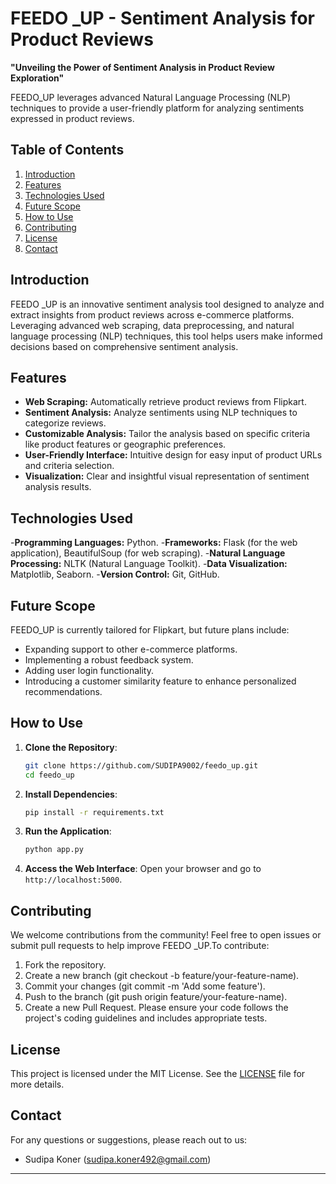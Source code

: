 # FEEDO _UP - Sentiment Analysis for Product Reviews

**"Unveiling the Power of Sentiment Analysis in Product Review Exploration"**

 FEEDO_UP leverages advanced Natural Language Processing (NLP) techniques to provide a user-friendly platform for analyzing sentiments expressed in product reviews.

## Table of Contents
1. [Introduction](#introduction)
2. [Features](#features)
3. [Technologies Used](#Technologies-Used)
4. [Future Scope](#future-scope)
5. [How to Use](#how-to-use)
6. [Contributing](#contributing)
7. [License](#license)
8. [Contact](#contact)

## Introduction
FEEDO _UP is an innovative sentiment analysis tool designed to analyze and extract insights from product reviews across e-commerce platforms. Leveraging advanced web scraping, data preprocessing, and natural language processing (NLP) techniques, this tool helps users make informed decisions based on comprehensive sentiment analysis.

## Features
- **Web Scraping:** Automatically retrieve product reviews from Flipkart.
- **Sentiment Analysis:** Analyze sentiments using NLP techniques to categorize reviews.
- **Customizable Analysis:** Tailor the analysis based on specific criteria like product features or geographic preferences.
- **User-Friendly Interface:** Intuitive design for easy input of product URLs and criteria selection.
- **Visualization:** Clear and insightful visual representation of sentiment analysis results.

## Technologies Used
-**Programming Languages:** Python.
-**Frameworks:** Flask (for the web application), BeautifulSoup (for web scraping).
-**Natural Language Processing:** NLTK (Natural Language Toolkit).
-**Data Visualization:** Matplotlib, Seaborn.
-**Version Control:** Git, GitHub.

## Future Scope
FEEDO_UP is currently tailored for Flipkart, but future plans include:
- Expanding support to other e-commerce platforms.
- Implementing a robust feedback system.
- Adding user login functionality.
- Introducing a customer similarity feature to enhance personalized recommendations.

## How to Use
1. **Clone the Repository**:
    ```bash
    git clone https://github.com/SUDIPA9002/feedo_up.git
    cd feedo_up
    ```
2. **Install Dependencies**:
    ```bash
    pip install -r requirements.txt
    ```
3. **Run the Application**:
    ```bash
    python app.py
    ```
4. **Access the Web Interface**:
    Open your browser and go to `http://localhost:5000`.

## Contributing
We welcome contributions from the community! Feel free to open issues or submit pull requests to help improve FEEDO _UP.To contribute:

1. Fork the repository.
2. Create a new branch (git checkout -b feature/your-feature-name).
3. Commit your changes (git commit -m 'Add some feature').
4. Push to the branch (git push origin feature/your-feature-name).
5. Create a new Pull Request.
Please ensure your code follows the project's coding guidelines and includes appropriate tests.

## License
This project is licensed under the MIT License. See the [LICENSE](LICENSE) file for more details.

## Contact
For any questions or suggestions, please reach out to us:
- Sudipa Koner (sudipa.koner492@gmail.com)

---
